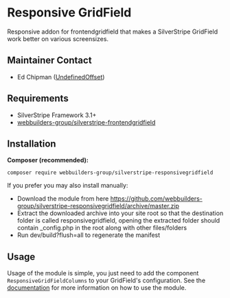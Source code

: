 Responsive GridField
=================
Responsive addon for frontendgridfield that makes a SilverStripe GridField work better on various screensizes.

## Maintainer Contact
* Ed Chipman ([UndefinedOffset](https://github.com/UndefinedOffset))

## Requirements
* SilverStripe Framework 3.1+
* [webbuilders-group/silverstripe-frontendgridfield](https://github.com/webbuilders-group/silverstripe-frontendgridfield)


## Installation
__Composer (recommended):__
```
composer require webbuilders-group/silverstripe-responsivegridfield
```


If you prefer you may also install manually:
* Download the module from here https://github.com/webbuilders-group/silverstripe-responsivegridfield/archive/master.zip
* Extract the downloaded archive into your site root so that the destination folder is called responsivegridfield, opening the extracted folder should contain _config.php in the root along with other files/folders
* Run dev/build?flush=all to regenerate the manifest


## Usage
Usage of the module is simple, you just need to add the component ``ResponsiveGridFieldColumns`` to your GridField's configuration. See the [documentation](docs/en) for more information on how to use the module.

